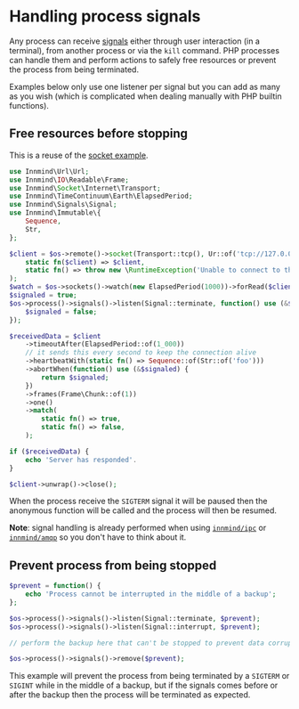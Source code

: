 # Handling process signals

Any process can receive [signals](https://en.wikipedia.org/wiki/Signal_(IPC)) either through user interaction (in a terminal), from another process or via the `kill` command. PHP processes can handle them and perform actions to safely free resources or prevent the process from being terminated.

Examples below only use one listener per signal but you can add as many as you wish (which is complicated when dealing manually with PHP builtin functions).

## Free resources before stopping

This is a reuse of the [socket example](socket.md).

```php
use Innmind\Url\Url;
use Innmind\IO\Readable\Frame;
use Innmind\Socket\Internet\Transport;
use Innmind\TimeContinuum\Earth\ElapsedPeriod;
use Innmind\Signals\Signal;
use Innmind\Immutable\{
    Sequence,
    Str,
};

$client = $os->remote()->socket(Transport::tcp(), Ur::of('tcp://127.0.0.1:8080')->authority())->match(
    static fn($client) => $client,
    static fn() => throw new \RuntimeException('Unable to connect to the server'),
);
$watch = $os->sockets()->watch(new ElapsedPeriod(1000))->forRead($client);
$signaled = true;
$os->process()->signals()->listen(Signal::terminate, function() use (&$signaled) {
    $signaled = false;
});

$receivedData = $client
    ->timeoutAfter(ElapsedPeriod::of(1_000))
    // it sends this every second to keep the connection alive
    ->heartbeatWith(static fn() => Sequence::of(Str::of('foo')))
    ->abortWhen(function() use (&$signaled) {
        return $signaled;
    })
    ->frames(Frame\Chunk::of(1))
    ->one()
    ->match(
        static fn() => true,
        static fn() => false,
    );

if ($receivedData) {
    echo 'Server has responded'.
}

$client->unwrap()->close();
```

When the process receive the `SIGTERM` signal it will be paused then the anonymous function will be called and the process will then be resumed.

**Note**: signal handling is already performed when using [`innmind/ipc`](https://github.com/innmind/ipc) or [`innmind/amqp`](https://github.com/innmind/amqp) so you don't have to think about it.

## Prevent process from being stopped

```php
$prevent = function() {
    echo 'Process cannot be interrupted in the middle of a backup';
};

$os->process()->signals()->listen(Signal::terminate, $prevent);
$os->process()->signals()->listen(Signal::interrupt, $prevent);

// perform the backup here that can't be stopped to prevent data corruption

$os->process()->signals()->remove($prevent);
```

This example will prevent the process from being terminated by a `SIGTERM` or `SIGINT` while in the middle of a backup, but if the signals comes before or after the backup then the process will be terminated as expected.
